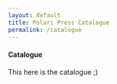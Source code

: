 ```yaml
---
layout: default
title: Polari Press Catalogue
permalink: /catalogue
---
```


#### Catalogue

This here is the catalogue ;)
